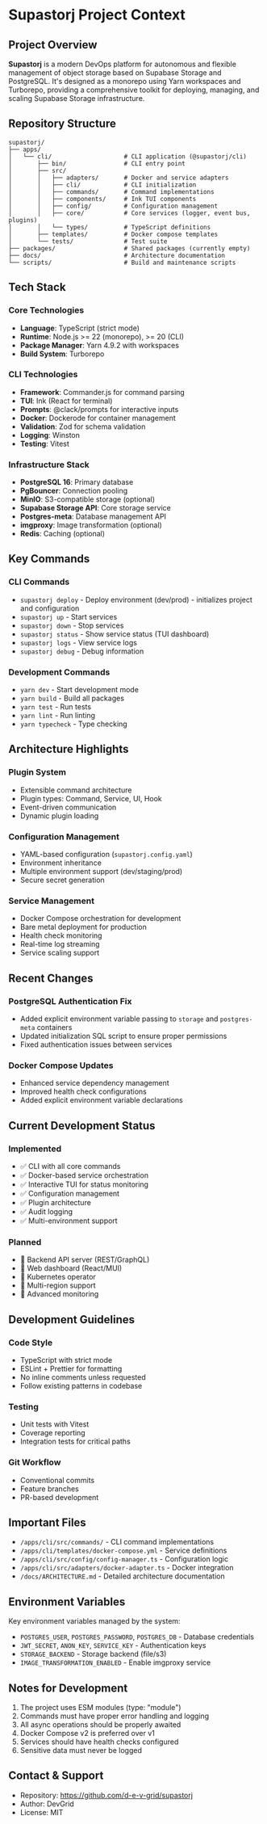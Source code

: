 # Supastorj Project Context

## Project Overview

**Supastorj** is a modern DevOps platform for autonomous and flexible management of object storage based on Supabase Storage and PostgreSQL. It's designed as a monorepo using Yarn workspaces and Turborepo, providing a comprehensive toolkit for deploying, managing, and scaling Supabase Storage infrastructure.

## Repository Structure

```
supastorj/
├── apps/
│   └── cli/                    # CLI application (@supastorj/cli)
│       ├── bin/                # CLI entry point
│       ├── src/
│       │   ├── adapters/       # Docker and service adapters
│       │   ├── cli/            # CLI initialization
│       │   ├── commands/       # Command implementations
│       │   ├── components/     # Ink TUI components
│       │   ├── config/         # Configuration management
│       │   ├── core/           # Core services (logger, event bus, plugins)
│       │   └── types/          # TypeScript definitions
│       ├── templates/          # Docker compose templates
│       └── tests/              # Test suite
├── packages/                   # Shared packages (currently empty)
├── docs/                       # Architecture documentation
└── scripts/                    # Build and maintenance scripts
```

## Tech Stack

### Core Technologies
- **Language**: TypeScript (strict mode)
- **Runtime**: Node.js >= 22 (monorepo), >= 20 (CLI)
- **Package Manager**: Yarn 4.9.2 with workspaces
- **Build System**: Turborepo

### CLI Technologies
- **Framework**: Commander.js for command parsing
- **TUI**: Ink (React for terminal)
- **Prompts**: @clack/prompts for interactive inputs
- **Docker**: Dockerode for container management
- **Validation**: Zod for schema validation
- **Logging**: Winston
- **Testing**: Vitest

### Infrastructure Stack
- **PostgreSQL 16**: Primary database
- **PgBouncer**: Connection pooling
- **MinIO**: S3-compatible storage (optional)
- **Supabase Storage API**: Core storage service
- **Postgres-meta**: Database management API
- **imgproxy**: Image transformation (optional)
- **Redis**: Caching (optional)

## Key Commands

### CLI Commands
- `supastorj deploy` - Deploy environment (dev/prod) - initializes project and configuration
- `supastorj up` - Start services
- `supastorj down` - Stop services
- `supastorj status` - Show service status (TUI dashboard)
- `supastorj logs` - View service logs
- `supastorj debug` - Debug information

### Development Commands
- `yarn dev` - Start development mode
- `yarn build` - Build all packages
- `yarn test` - Run tests
- `yarn lint` - Run linting
- `yarn typecheck` - Type checking

## Architecture Highlights

### Plugin System
- Extensible command architecture
- Plugin types: Command, Service, UI, Hook
- Event-driven communication
- Dynamic plugin loading

### Configuration Management
- YAML-based configuration (`supastorj.config.yaml`)
- Environment inheritance
- Multiple environment support (dev/staging/prod)
- Secure secret generation

### Service Management
- Docker Compose orchestration for development
- Bare metal deployment for production
- Health check monitoring
- Real-time log streaming
- Service scaling support

## Recent Changes

### PostgreSQL Authentication Fix
- Added explicit environment variable passing to `storage` and `postgres-meta` containers
- Updated initialization SQL script to ensure proper permissions
- Fixed authentication issues between services

### Docker Compose Updates
- Enhanced service dependency management
- Improved health check configurations
- Added explicit environment variable declarations

## Current Development Status

### Implemented
- ✅ CLI with all core commands
- ✅ Docker-based service orchestration
- ✅ Interactive TUI for status monitoring
- ✅ Configuration management
- ✅ Plugin architecture
- ✅ Audit logging
- ✅ Multi-environment support

### Planned
- 🔲 Backend API server (REST/GraphQL)
- 🔲 Web dashboard (React/MUI)
- 🔲 Kubernetes operator
- 🔲 Multi-region support
- 🔲 Advanced monitoring

## Development Guidelines

### Code Style
- TypeScript with strict mode
- ESLint + Prettier for formatting
- No inline comments unless requested
- Follow existing patterns in codebase

### Testing
- Unit tests with Vitest
- Coverage reporting
- Integration tests for critical paths

### Git Workflow
- Conventional commits
- Feature branches
- PR-based development

## Important Files

- `/apps/cli/src/commands/` - CLI command implementations
- `/apps/cli/templates/docker-compose.yml` - Service definitions
- `/apps/cli/src/config/config-manager.ts` - Configuration logic
- `/apps/cli/src/adapters/docker-adapter.ts` - Docker integration
- `/docs/ARCHITECTURE.md` - Detailed architecture documentation

## Environment Variables

Key environment variables managed by the system:
- `POSTGRES_USER`, `POSTGRES_PASSWORD`, `POSTGRES_DB` - Database credentials
- `JWT_SECRET`, `ANON_KEY`, `SERVICE_KEY` - Authentication keys
- `STORAGE_BACKEND` - Storage backend (file/s3)
- `IMAGE_TRANSFORMATION_ENABLED` - Enable imgproxy service

## Notes for Development

1. The project uses ESM modules (type: "module")
2. Commands must have proper error handling and logging
3. All async operations should be properly awaited
4. Docker Compose v2 is preferred over v1
5. Services should have health checks configured
6. Sensitive data must never be logged

## Contact & Support

- Repository: https://github.com/d-e-v-grid/supastorj
- Author: DevGrid
- License: MIT